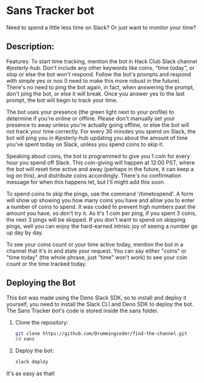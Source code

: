 # Sans Tracker bot

Need to spend a little less time on Slack? Or just want to monitor your time?
## Description: 
Features: 
To start time tracking, mention the bot in Hack Club Slack channel #jesterly-hub.
Don't include any other keywords like coins, "time today", or stop or else the bot
won't respond. Follow the bot's prompts and respond with simple yes or nos (I need
to make this more robust in the future). There's no need to ping the bot again, in
fact, when answering the prompt, don't ping the bot, or else it will break. Once
you answer yes to the last prompt, the bot will begin to track your time.

The bot uses your presence (the green light next to your profile) to determine
if you're online or offline. Please don't manually set your presence to away unless
you're actually going offline, or else the bot will not track your time correctly.
For every 30 minutes you spend on Slack, the bot will ping you in #jesterly-hub
updating you about the amount of time you've spent today on Slack, unless you spend
coins to skip it.

Speaking about coins, the bot is programmed to give you 1 coin for every hour you
spend off Slack. This coin-giving will happen at 12:00 PST, where the bot will
reset time active and away (perhaps in the future, it can keep a log on this), and
distribute coins accordingly. There's no confirmation message for when this happens
let, but I'll might add this soon.

To spend coins to skip the pings, use the command '/timetospend'. A form will show
up showing you how many coins you have and allow you to enter a number of coins to
spend. It was coded to prevent high numbers past the amount you have, so don't try
it. As it's 1 coin per ping, if you spent 3 coins, the next 3 pings will be skipped.
If you don't want to spend on skipping pings, well you can enjoy the hard-earned
intrisic joy of seeing a number go up day by day.

To see your coins count or your time active today, mention the bot in a channel
that it's in and state your request. You can say either "coins" or "time today"
(the whole phrase, just "time" won't work) to see your coin count or the time
tracked today.

## Deploying the Bot
This bot was made using the Deno Slack SDK, so to install and deploy it yourself,
you need to install the Slack CLI and Deno SDK to deploy the bot.
The Sans Tracker bot's code is stored inside the sans folder.

1. Clone the repository:
    ```bash
    git clone https://github.com/Drummingcoder/find-the-channel.git
    cd sans
    ```
2. Deploy the bot:
    ```bash
    slack deploy
    ```

It's as easy as that!

